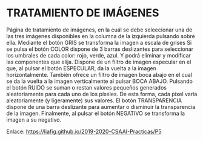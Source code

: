 # TRATAMIENTO DE IMÁGENES
Página de tratamiento de imágenes, en la cuál se debe seleecionar una de las tres imágenes disponibles en la columna de la izquierda pulsando sobre ella.
Mediante el botón GRIS se transforma la imagen a escala de grises
Si se pulsa el botón COLOR dispone de 3 barras deslizantes para seleccionar los umbrales de cada color: rojo, verde, azul. Y podrá eliminar y modificar las componentes que elija.
Dispone de un filtro de imagen especular en el que, al pulsar el botón ESPECULAR, da la vuelta a la imagen horizontalmente.
También ofrece un filtro de imagen boca abajo en el cual se da la vuelta a la imagen verticalmente al pulsar BOCA ABAJO.
Pulsando el botón RUIDO se suman o restan valores pequeños generados aleatoriamente para cada uno de los píxeles. De esta forma, cada pixel varía aleatoriamente (y ligeramente) sus valores.
El botón TRANSPARENCIA dispone de una barra deslizante para aumentar o disminuir la transparencia de la imagen.
Finalmente, al pulsar el botón NEGATIVO se transforma la imagen a su negativo.

Enlace: https://liafig.github.io/2019-2020-CSAAI-Practicas/P5
